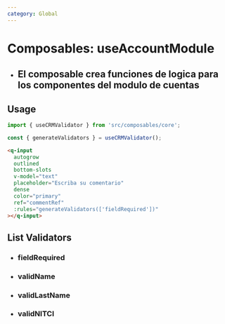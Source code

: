 ```yaml
---
category: Global
---
```


# Composables: useAccountModule

- ## El composable crea funciones de logica para los componentes del modulo de cuentas


## Usage

```js
import { useCRMValidator } from 'src/composables/core';

const { generateValidators } = useCRMValidator();
```

```html
<q-input
  autogrow
  outlined
  bottom-slots
  v-model="text"
  placeholder="Escriba su comentario"
  dense
  color="primary"
  ref="commentRef"
  :rules="generateValidators(['fieldRequired'])"
></q-input>
```

## List Validators

- ### fieldRequired
- ### validName
- ### validLastName
- ### validNITCI

